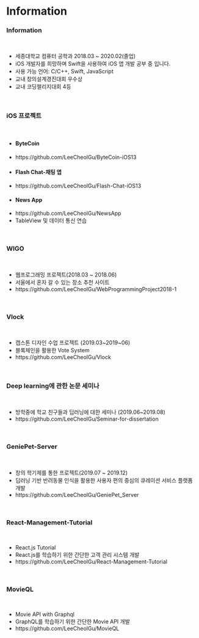 # Information
<h3>Information</h3>
<br>
<ul>
  <li> 세종대학교 컴퓨터 공학과 2018.03 ~ 2020.02(졸업)
  <li> iOS 개발자를 희망하며 Swift을 사용하여 iOS 앱 개발 공부 중 입니다.
  <li> 사용 가능 언어: C/C++, Swift, JavaScript
  <li> 교내 창의설계경진대회 우수상
  <li> 교내 코딩챌리지대회 4등
</ul>
<br>
<h3>iOS 프로젝트</h3>
<br>
<ul>
  <li><h4>ByteCoin</h4></li>
  <li>https://github.com/LeeCheolGu/ByteCoin-iOS13</li>
  <li><h4>Flash Chat-채팅 앱</h4></li>
  <li>https://github.com/LeeCheolGu/Flash-Chat-iOS13</li>
  <li><h4>News App</h4></li>
  <li>https://github.com/LeeCheolGu/NewsApp</li>
  <li>TableView 및 데이터 통신 연습</li>
  
</ul>
<br>
<h3>WIGO</h3>
<br>
<ul>
  <li>웹프로그래밍 프로젝트(2018.03 ~ 2018.06)</li>
  <li>서울에서 혼자 갈 수 있는 장소 추천 사이트</li>
  <li>https://github.com/LeeCheolGu/WebProgrammingProject2018-1</li>
</ul>
<br>
<h3>Vlock</h3>
<br>
<ul>
  <li>캡스톤 디자인 수업 프로젝트 (2019.03~2019~06)</li>
  <li>블록체인을 활용한 Vote System</li>
  <li>https://github.com/LeeCheolGu/Vlock</li>
</ul>
<br>
<h3>Deep learning에 관한 논문 세미나</h3>
<br>
<ul>
  <li>방학중에 학교 친구들과 딥러닝에 대한 세미나 (2019.06~2019.08)</li>
  <li>https://github.com/LeeCheolGu/Seminar-for-dissertation</li>
</ul>
<br>
<h3>GeniePet-Server</h3>
<br>
<ul>
  <li>창의 학기제를 통한 프로젝트(2019.07 ~ 2019.12)</li>
  <li>딥러닝 기반 반려동물 인식을 활용한 사용자 편의 중심의 큐레이션 서비스 플랫폼 개발</li>
  <li>https://github.com/LeeCheolGu/GeniePet_Server</li>
</ul>
<br>
<h3>React-Management-Tutorial</h3>
<br>
<ul>
  <li>React.js Tutorial</li>
  <li>React.js를 학습하기 위한 간단한 고객 관리 시스템 개발</li>
  <li>https://github.com/LeeCheolGu/React-Management-Tutorial</li>
</ul>
<br>
<h3>MovieQL</h3>
<br>
<ul>
  <li>Movie API with Graphql</li>
  <li>GraphQL를 학습하기 위한 간단한 Movie API 개발</li>
  <li>https://github.com/LeeCheolGu/MovieQL</li>
</ul>
